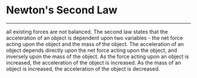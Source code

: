 # Newton's Second Law
--- 
all existing forces are not balanced.
The second law states that the acceleration of an object is dependent upon two variables - the net force acting upon the object and the mass of the object. The acceleration of an object depends directly upon the net force acting upon the object, and inversely upon the mass of the object. As the force acting upon an object is increased, the acceleration of the object is increased. As the mass of an object is increased, the acceleration of the object is decreased.